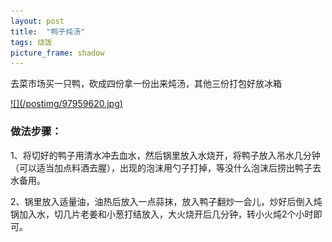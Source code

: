 ```yaml
---
layout: post
title:  "鸭子炖汤"
tags: 烧饭
picture_frame: shadow  
---
```


去菜市场买一只鸭，砍成四份拿一份出来炖汤，其他三份打包好放冰箱
<p></p>
<a href="/2019/11/22/jianwei.html">
![](/postimg/97959620.jpg)
</a>
<!--more-->






### 做法步骤：

1、将切好的鸭子用清水冲去血水，然后锅里放入水烧开，将鸭子放入吊水几分钟（可以适当加点料酒去腥），出现的泡沫用勺子打掉，等没什么泡沫后捞出鸭子去水备用。

2、锅里放入适量油，油热后放入一点蒜抹，放入鸭子翻炒一会儿，炒好后倒入炖锅加入水，切几片老姜和小葱打结放入，大火烧开后几分钟，转小火炖2个小时即可。

